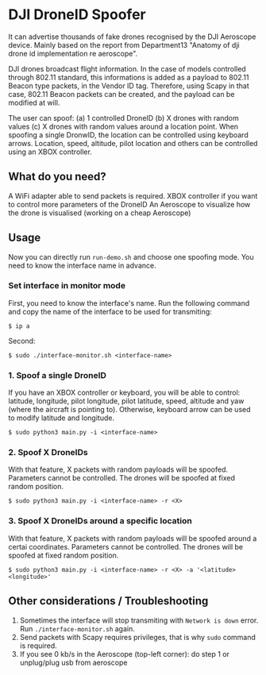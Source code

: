 # DJI DroneID Spoofer
It can advertise thousands of fake drones recognised by the DJI Aeroscope device. Mainly based on the report from Department13 "Anatomy of dji drone id implementation re aeroscope". 

DJI drones broadcast flight information. In the case of models controlled through 802.11 standard, this informations is added as a payload to 802.11 Beacon type 
packets, in the Vendor ID tag. Therefore, using Scapy in that case, 802.11 Beacon packets can be created, and the payload can be modified at will.

The user can spoof: (a) 1 controlled DroneID (b) X drones with random values  (c) X drones with random values around a location point.
When spoofing a single DronwID, the location can be controlled using keyboard arrows. Location, speed, altitude, pilot location and others can be controlled using an XBOX controller.
 

## What do you need?
A WiFi adapter able to send packets is required.
XBOX controller if you want to control more parameters of the DroneID
An Aeroscope to visualize how the drone is visualised (working on a cheap Aeroscope)


## Usage
Now you can directly run `run-demo.sh` and choose one spoofing mode. You need to know the interface name in advance.
### Set interface in monitor mode
First, you need to know the interface's name. Run the following command and copy the name of the interface to be used for transmiting:

`$ ip a` 

Second: 

`$ sudo ./interface-monitor.sh <interface-name>`

### 1. Spoof a single DroneID
If you have an XBOX controller or keyboard, you will be able to control: latitude, longitude, pilot longitude, pilot latitude, speed, altitude and yaw (where the aircraft is pointing to).
Otherwise, keyboard arrow can be used to modify latitude and longitude.

`$ sudo python3 main.py -i <interface-name> `

### 2. Spoof X DroneIDs
With that feature, X packets with random payloads will be spoofed. Parameters cannot be controlled. The drones will be spoofed at fixed random position.

`$ sudo python3 main.py -i <interface-name> -r <X>`

### 3. Spoof X DroneIDs around a specific location
With that feature, X packets with random payloads will be spoofed around a certai coordinates. Parameters cannot be controlled. The drones will be spoofed at fixed random position.

`$ sudo python3 main.py -i <interface-name> -r <X> -a '<latitude> <longitude>'`

## Other considerations / Troubleshooting
1. Sometimes the interface will stop transmiting with `Network is down` error. Run `./interface-monitor.sh` again.
2. Send packets with Scapy requires privileges, that is why `sudo` command is required.
3. If you see 0 kb/s in the Aeroscope (top-left corner): do step 1 or unplug/plug usb from aeroscope
